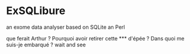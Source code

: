 # ExSQLibure
an exome data analyser based on SQLite an Perl

que ferait Arthur ? 
Pourquoi avoir retirer cette *** d'épée ?
Dans quoi me suis-je embarqué ? 
wait and see

